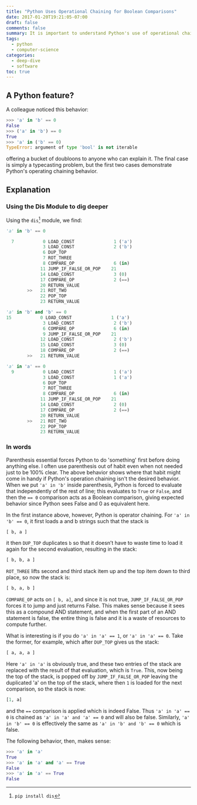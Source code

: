 ```yaml
---
title: "Python Uses Operational Chaining for Boolean Comparisons"
date: 2017-01-20T19:21:05-07:00
draft: false
comments: false
summary: It is important to understand Python's use of operational chaining to avoid programming errors.
tags:
  - python
  - computer-science
categories:
  - deep-dive
  - software
toc: true
---
```


## A Python feature?

A colleague noticed this behavior:

```python
>>> 'a' in 'b' == 0
False
>>> ('a' in 'b') == 0
True
>>> 'a' in ('b' == 0)
TypeError: argument of type 'bool' is not iterable
```

offering a bucket of doubloons to anyone who can explain it. The final case is simply a typecasting problem, but the first two cases demonstrate Python's operating chaining behavior.

## Explanation

### Using the Dis Module to dig deeper

Using the  `dis`[^unimportant] module, we find:

[^unimportant]: `pip install dis`


```python
'a' in 'b' == 0

  7           0 LOAD_CONST               1 ('a')
              3 LOAD_CONST               2 ('b')
              6 DUP_TOP
              7 ROT_THREE
              8 COMPARE_OP               6 (in)
             11 JUMP_IF_FALSE_OR_POP    21
             14 LOAD_CONST               3 (0)
             17 COMPARE_OP               2 (==)
             20 RETURN_VALUE
        >>   21 ROT_TWO
             22 POP_TOP
             23 RETURN_VALUE

'a' in 'b' and 'b' == 0
15           0 LOAD_CONST               1 ('a')
              3 LOAD_CONST               2 ('b')
              6 COMPARE_OP               6 (in)
              9 JUMP_IF_FALSE_OR_POP    21
             12 LOAD_CONST               2 ('b')
             15 LOAD_CONST               3 (0)
             18 COMPARE_OP               2 (==)
        >>   21 RETURN_VALUE

'a' in 'a' == 0
  9           0 LOAD_CONST               1 ('a')
              3 LOAD_CONST               1 ('a')
              6 DUP_TOP
              7 ROT_THREE
              8 COMPARE_OP               6 (in)
             11 JUMP_IF_FALSE_OR_POP    21
             14 LOAD_CONST               2 (0)
             17 COMPARE_OP               2 (==)
             20 RETURN_VALUE
        >>   21 ROT_TWO
             22 POP_TOP
             23 RETURN_VALUE
```

### In words

Parenthesis essential forces Python to do 'something' first before doing anything else. I often use parenthesis out of habit even when not needed just to be 100% clear. The above behavior shows where that habit might come in handy if Python's operation chaining isn't the desired behavior. When we put `'a' in 'b'` inside parenthesis, Python is forced to evaluate that independently of the rest of line; this evaluates to `True` or `False`, and then the `== 0` comparison acts as a Boolean comparison, giving expected behavior since Python sees False and 0 as equivalent here.

In the first instance above, however, Python is operator chaining. For `'a' in 'b' == 0`, it first loads a and b strings such that the stack is

```python
[ b, a ]
```

it then `DUP_TOP` duplicates `b` so that it doesn’t have to waste time to load it again for the second evaluation, resulting in the stack:

```python
[ b, b, a ]
```

`ROT_THREE` lifts second and third stack item up and the top item down to third place, so now the stack is:

```python
[ b, a, b ]
```

`COMPARE_OP` acts on `[ b, a]`, and since it is not true, `JUMP_IF_FALSE_OR_POP` forces it to jump and just returns False. This makes sense because it
sees this as a compound AND statement, and when the first part of an AND statement is false, the entire thing is false and it is a waste of
resources to compute further.

What is interesting is if you do `'a' in 'a' == 1`,  or `'a' in 'a' == 0`. Take the former, for example,
which after `DUP_TOP` gives us the stack:


```python
[ a, a, a ]
```

Here `'a' in 'a'` is obviously true, and these two entries of the stack are replaced with the result of that evaluation, which is `True`. This, now being the top of the stack, is popped off by `JUMP_IF_FALSE_OR_POP`
leaving the duplicated 'a' on the top of the stack, where then `1` is loaded for the next comparison, so the stack is now:

```python
[1, a]
```
and the `==` comparison is applied which is indeed False.
Thus `'a' in 'a' == 0` is chained as `'a' in 'a' and 'a' == 0` and will also be false. Similarly, `'a' in 'b' == 0` is effectively the same as `'a' in 'b' and 'b' == 0` which is false.

The following behavior, then, makes sense:

```python
>>> 'a' in 'a'
True
>>> 'a' in 'a' and 'a' == True
False
>>> 'a' in 'a' == True
False
```
